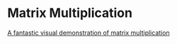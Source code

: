 # Matrix Multiplication

[A fantastic visual demonstration of matrix multiplication](http://matrixmultiplication.xyz/)
